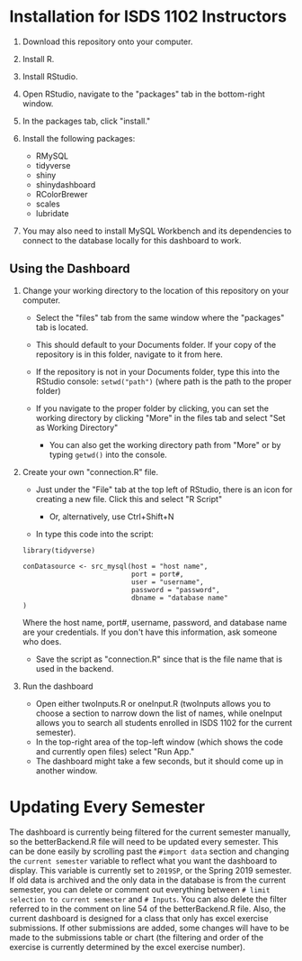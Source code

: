 # Installation for ISDS 1102 Instructors
1. Download this repository onto your computer.
2. Install R.
3. Install RStudio.
4. Open RStudio, navigate to the "packages" tab in the bottom-right window.
5. In the packages tab, click "install."
6. Install the following packages:

   - RMySQL
   - tidyverse
   - shiny
   - shinydashboard
   - RColorBrewer
   - scales
   - lubridate
7. You may also need to install MySQL Workbench and its dependencies to connect to the database locally for this dashboard to work.
## Using the Dashboard
1. Change your working directory to the location of this repository on your computer.

   - Select the "files" tab from the same window where the "packages" tab is located.
   - This should default to your Documents folder. If your copy of the repository is in this folder, navigate to it from here.
   - If the repository is not in your Documents folder, type this into the RStudio console:
   `setwd("path")` (where path is the path to the proper folder)
   - If you navigate to the proper folder by clicking, you can set the working directory by clicking "More" in the files tab and 
   select "Set as Working Directory"
   
      - You can also get the working directory path from "More" or by typing `getwd()` into the console.

2. Create your own "connection.R" file.

   - Just under the "File" tab at the top left of RStudio, there is an icon for creating a new file. Click this and select "R Script"
   
      - Or, alternatively, use Ctrl+Shift+N
   - In type this code into the script:  
   ```
   library(tidyverse)
   
   conDatasource <- src_mysql(host = "host name", 
                              port = port#, 
                              user = "username", 
                              password = "password", 
                              dbname = "database name"
   )
   ```  
   Where the host name, port#, username, password, and database name are your credentials. If you don't have this information, ask someone who does.
   - Save the script as "connection.R" since that is the file name that is used in the backend.
3. Run the dashboard
   - Open either twoInputs.R or oneInput.R (twoInputs allows you to choose a section to narrow down the list of names, while oneInput 
   allows you to search all students enrolled in ISDS 1102 for the current semester).
   - In the top-right area of the top-left window (which shows the code and currently open files) select "Run App."
   - The dashboard might take a few seconds, but it should come up in another window.
   
# Updating Every Semester
The dashboard is currently being filtered for the current semester manually, so the betterBackend.R file will need to be updated every semester. This can be done easily by scrolling past the `#import data` section and changing the `current semester` variable to reflect what you want the dashboard to display. This variable is currently set to `2019SP`, or the Spring 2019 semester. If old data is archived and the only data in the database is from the current semester, you can delete or comment out everything between `# limit selection to current semester` and `# Inputs`. You can also delete the filter referred to in the comment on line 54 of the betterBackend.R file.
Also, the current dashboard is designed for a class that only has excel exercise submissions. If other submissions are added, some changes will have to be made to the submissions table or chart (the filtering and order of the exercise is currently determined by the excel exercise number).
